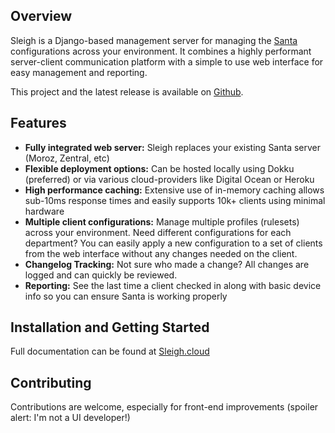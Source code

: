 ## Overview
Sleigh is a Django-based management server for managing the [Santa](https://northpole.dev/) configurations across your environment.  It combines a highly performant server-client communication platform with a simple to use web interface for easy management and reporting.

This project and the latest release is available on [Github](https://github.com/clreinki/sleigh).

## Features
* **Fully integrated web server:** Sleigh replaces your existing Santa server (Moroz, Zentral, etc)
* **Flexible deployment options:** Can be hosted locally using Dokku (preferred) or via various cloud-providers like Digital Ocean or Heroku
* **High performance caching:** Extensive use of in-memory caching allows sub-10ms response times and easily supports 10k+ clients using minimal hardware
* **Multiple client configurations:** Manage multiple profiles (rulesets) across your environment.  Need different configurations for each department?  You can easily apply a new configuration to a set of clients from the web interface without any changes needed on the client.
* **Changelog Tracking:** Not sure who made a change?  All changes are logged and can quickly be reviewed.
* **Reporting:** See the last time a client checked in along with basic device info so you can ensure Santa is working properly

## Installation and Getting Started
Full documentation can be found at [Sleigh.cloud](https://sleigh.cloud)

## Contributing
Contributions are welcome, especially for front-end improvements (spoiler alert: I'm not a UI developer!)